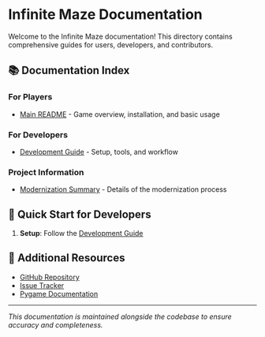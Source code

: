 # Infinite Maze Documentation

Welcome to the Infinite Maze documentation! This directory contains comprehensive guides for users, developers, and contributors.

## 📚 Documentation Index

### For Players
- [Main README](../README.md) - Game overview, installation, and basic usage

### For Developers
- [Development Guide](development.md) - Setup, tools, and workflow

### Project Information
- [Modernization Summary](modernization.md) - Details of the modernization process

## 🚀 Quick Start for Developers

1. **Setup**: Follow the [Development Guide](development.md)

## 📖 Additional Resources

- [GitHub Repository](https://github.com/1024Adam/infinite-maze)
- [Issue Tracker](https://github.com/1024Adam/infinite-maze/issues)
- [Pygame Documentation](https://www.pygame.org/docs/)

---

*This documentation is maintained alongside the codebase to ensure accuracy and completeness.*
